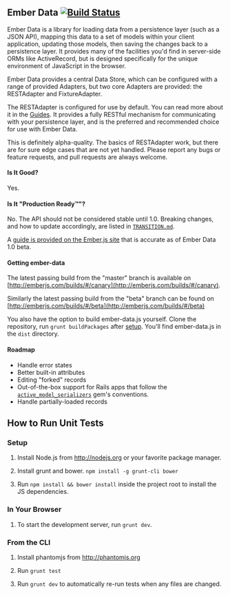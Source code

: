 ## Ember Data [![Build Status](https://secure.travis-ci.org/emberjs/data.png?branch=master)](http://travis-ci.org/emberjs/data)

Ember Data is a library for loading data from a persistence layer (such as
a JSON API), mapping this data to a set of models within your client application,
updating those models, then saving the changes back to a persistence layer. It 
provides many of the facilities you'd find in server-side ORMs like ActiveRecord, but is
designed specifically for the unique environment of JavaScript in the browser.

Ember Data provides a central Data Store, which can be configured with a range of 
provided Adapters, but two core Adapters are provided: the RESTAdapter and FixtureAdapter. 

The RESTAdapter is configured for use by default. You can read more about it in 
the [Guides](http://emberjs.com/guides/models/connecting-to-an-http-server/). It provides a fully
RESTful mechanism for communicating with your persistence layer, and is the preferred
and recommended choice for use with Ember Data.

This is definitely alpha-quality. The basics of RESTAdapter work, but there are for
sure edge cases that are not yet handled. Please report any bugs or feature
requests, and pull requests are always welcome.

#### Is It Good?

Yes.

#### Is It "Production Ready™"?

No. The API should not be considered stable until 1.0. Breaking changes,
and how to update accordingly, are listed in [`TRANSITION.md`](https://github.com/emberjs/data/blob/master/TRANSITION.md).

A [guide is provided on the Ember.js site](http://emberjs.com/guides/models/) that is accurate as of Ember Data 1.0 beta.

#### Getting ember-data

The latest passing build from the "master" branch is available on [http://emberjs.com/builds/#/canary](http://emberjs.com/builds/#/canary).

Similarly the latest passing build from the "beta" branch can be found on [http://emberjs.com/builds/#/beta](http://emberjs.com/builds/#/beta)


You also have the option to build ember-data.js yourself.  Clone the repository, run `grunt buildPackages` after [setup](#setup). You'll find ember-data.js in the `dist` directory.

#### Roadmap

* Handle error states
* Better built-in attributes
* Editing "forked" records
* Out-of-the-box support for Rails apps that follow the
  [`active_model_serializers`](https://github.com/rails-api/active_model_serializers) gem's conventions.
* Handle partially-loaded records

## How to Run Unit Tests

### Setup

1. Install Node.js from http://nodejs.org or your favorite package manager.

2. Install grunt and bower. `npm install -g grunt-cli bower`

3. Run `npm install && bower install` inside the project root to install the JS dependencies.

### In Your Browser

1. To start the development server, run `grunt dev`.

### From the CLI

1. Install phantomjs from http://phantomjs.org

2. Run `grunt test`

3. Run `grunt dev` to automatically re-run tests when any files are changed.

